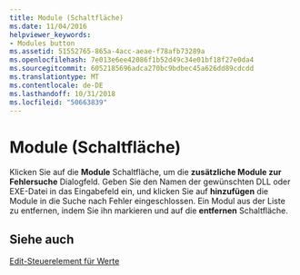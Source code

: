 ```yaml
---
title: Module (Schaltfläche)
ms.date: 11/04/2016
helpviewer_keywords:
- Modules button
ms.assetid: 51552765-865a-4acc-aeae-f78afb73289a
ms.openlocfilehash: 7e013e6ee42086f1b52d49c34e01bf18f27e0da4
ms.sourcegitcommit: 6052185696adca270bc9bdbec45a626dd89cdcdd
ms.translationtype: MT
ms.contentlocale: de-DE
ms.lasthandoff: 10/31/2018
ms.locfileid: "50663839"
---
```

# <a name="modules-button"></a>Module (Schaltfläche)

Klicken Sie auf die **Module** Schaltfläche, um die **zusätzliche Module zur Fehlersuche** Dialogfeld. Geben Sie den Namen der gewünschten DLL oder EXE-Datei in das Eingabefeld ein, und klicken Sie auf **hinzufügen** die Module in die Suche nach Fehler eingeschlossen. Ein Modul aus der Liste zu entfernen, indem Sie ihn markieren und auf die **entfernen** Schaltfläche.

## <a name="see-also"></a>Siehe auch

[Edit-Steuerelement für Werte](../../build/reference/value-edit-control.md)